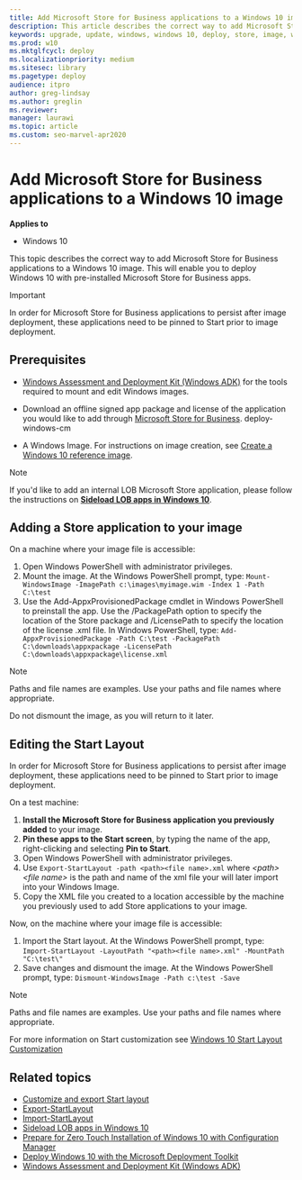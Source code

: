 ```yaml
---
title: Add Microsoft Store for Business applications to a Windows 10 image
description: This article describes the correct way to add Microsoft Store for Business applications to a Windows 10 image.
keywords: upgrade, update, windows, windows 10, deploy, store, image, wim
ms.prod: w10
ms.mktglfcycl: deploy
ms.localizationpriority: medium
ms.sitesec: library
ms.pagetype: deploy
audience: itpro
author: greg-lindsay
ms.author: greglin
ms.reviewer: 
manager: laurawi
ms.topic: article
ms.custom: seo-marvel-apr2020
---
```


# Add Microsoft Store for Business applications to a Windows 10 image

**Applies to**

-   Windows 10

This topic describes the correct way to add Microsoft Store for Business applications to a Windows 10 image. This will enable you to deploy Windows 10 with pre-installed Microsoft Store for Business apps.

>[!IMPORTANT]
>In order for Microsoft Store for Business applications to persist after image deployment, these applications need to be pinned to Start prior to image deployment.

## Prerequisites

* [Windows Assessment and Deployment Kit (Windows ADK)](windows-adk-scenarios-for-it-pros.md) for the tools required to mount and edit Windows images.

* Download an offline signed app package and license of the application you would like to add through [Microsoft Store for Business](/store-for-business/distribute-offline-apps#download-an-offline-licensed-app).
deploy-windows-cm
* A Windows Image. For instructions on image creation, see [Create a Windows 10 reference image](deploy-windows-mdt/create-a-windows-10-reference-image.md).

>[!NOTE]
> If you'd like to add an internal LOB Microsoft Store application, please follow the instructions on **[Sideload LOB apps in Windows 10](/windows/application-management/sideload-apps-in-windows-10)**.

## Adding a Store application to your image

On a machine where your image file is accessible:
1. Open Windows PowerShell with administrator privileges.
2. Mount the image. At the Windows PowerShell prompt, type:
`Mount-WindowsImage -ImagePath c:\images\myimage.wim -Index 1 -Path C:\test`
3. Use the Add-AppxProvisionedPackage cmdlet in Windows PowerShell to preinstall the app. Use the /PackagePath option to specify the location of the Store package and /LicensePath to specify the location of the license .xml file. In Windows PowerShell, type:
`Add-AppxProvisionedPackage -Path C:\test -PackagePath C:\downloads\appxpackage -LicensePath C:\downloads\appxpackage\license.xml`

>[!NOTE]
>Paths and file names are examples. Use your paths and file names where appropriate.
>
>Do not dismount the image, as you will return to it later.

## Editing the Start Layout

In order for Microsoft Store for Business applications to persist after image deployment, these applications need to be pinned to Start prior to image deployment.

On a test machine:
1. **Install the Microsoft Store for Business application you previously added** to your image.
2. **Pin these apps to the Start screen**, by typing the name of the app, right-clicking and selecting **Pin to Start**.
3. Open Windows PowerShell with administrator privileges.
4. Use `Export-StartLayout -path <path><file name>.xml` where *\<path>\<file name>* is the path and name of the xml file your will later import into your Windows Image.
5. Copy the XML file you created to a location accessible by the machine you previously used to add Store applications to your image.

Now, on the machine where your image file is accessible:
1. Import the Start layout. At the Windows PowerShell prompt, type: 
`Import-StartLayout -LayoutPath "<path><file name>.xml" -MountPath "C:\test\"`
2. Save changes and dismount the image. At the Windows PowerShell prompt, type:
`Dismount-WindowsImage -Path c:\test -Save`

>[!NOTE]
>Paths and file names are examples. Use your paths and file names where appropriate.
>
>For more information on Start customization see [Windows 10 Start Layout Customization](https://blogs.technet.microsoft.com/deploymentguys/2016/03/07/windows-10-start-layout-customization/)


## Related topics
* [Customize and export Start layout](/windows/configuration/customize-and-export-start-layout)
* [Export-StartLayout](https://technet.microsoft.com/itpro/powershell/windows/startlayout/export-startlayout)
* [Import-StartLayout](https://technet.microsoft.com/itpro/powershell/windows/startlayout/import-startlayout)
* [Sideload LOB apps in Windows 10](/windows/application-management/siddeploy-windows-cmws-10)
* [Prepare for Zero Touch Installation of Windows 10 with Configuration Manager](deploy-windows-cm/prepare-for-zero-touch-installation-of-windows-10-with-configuration-manager.md)
* [Deploy Windows 10 with the Microsoft Deployment Toolkit](deploy-windows-mdt/deploy-windows-10-with-the-microsoft-deployment-toolkit.md)
* [Windows Assessment and Deployment Kit (Windows ADK)](windows-adk-scenarios-for-it-pros.md)



